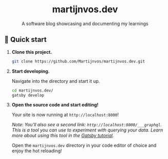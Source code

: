 <div align="center">
  <h1>
    martijnvos.dev
  </h1>
  A software blog showcasing and documenting my learnings
</div>

## :rocket: Quick start

1.  **Clone this project.**

    ```sh
    git clone https://github.com/Martijnvos/martijnvos.dev.git
    ```

1.  **Start developing.**

    Navigate into the directory and start it up.

    ```sh
    cd martijnvos.dev/
    gatsby develop
    ```

1.  **Open the source code and start editing!**

    Your site is now running at `http://localhost:8000`!

    _Note: You'll also see a second link: _`http://localhost:8000/___graphql`_. This is a tool you can use to experiment with querying your data. Learn more about using this tool in the [Gatsby tutorial](https://www.gatsbyjs.org/tutorial/part-five/#introducing-graphiql)._

    Open the `martijnvos.dev` directory in your code editor of choice and enjoy the hot reloading!
